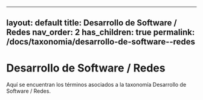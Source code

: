 
---
layout: default
title: Desarrollo de Software / Redes
nav_order: 2
has_children: true
permalink: /docs/taxonomia/desarrollo-de-software--redes
---

# Desarrollo de Software / Redes

Aquí se encuentran los términos asociados a la taxonomía Desarrollo de Software / Redes.
